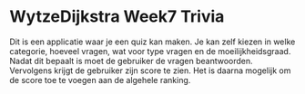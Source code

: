# WytzeDijkstra Week7 Trivia
Dit is een applicatie waar je een quiz kan maken. Je kan zelf kiezen in welke categorie, hoeveel vragen, wat voor type vragen en de moeilijkheidsgraad.
Nadat dit bepaalt is moet de gebruiker de vragen beantwoorden. Vervolgens krijgt de gebruiker zijn score te zien. Het is daarna mogelijk om de score toe te voegen aan de algehele ranking.
